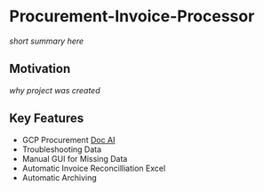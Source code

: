# Procurement-Invoice-Processor

*short summary here*

## Motivation

*why project was created*

## Key Features

- GCP Procurement [Doc AI](https://cloud.google.com/document-ai)
- Troubleshooting Data
- Manual GUI for Missing Data
- Automatic Invoice Reconcilliation Excel
- Automatic Archiving

